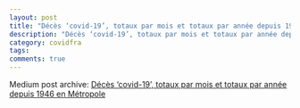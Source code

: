 ```yaml
---
layout: post
title: "Décès ‘covid-19’, totaux par mois et totaux par année depuis 1946 en Métropole"
description: "Décès ‘covid-19’, totaux par mois et totaux par année depuis 1946 en Métropole"
category: covidfra
tags: 
comments: true
---
```


Medium post archive: [Décès ‘covid-19’, totaux par mois et totaux par année depuis 1946 en Métropole](https://chrisgodlak.medium.com/d%C3%A9c%C3%A8s-covid-19-totaux-par-mois-et-totaux-par-ann%C3%A9e-depuis-1946-en-m%C3%A9tropole-348f45699784)
